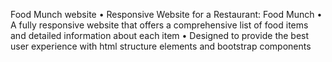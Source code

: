 Food Munch website
• Responsive Website for a Restaurant: Food Munch
• A fully responsive website that offers a comprehensive list of food items and detailed information about each item
• Designed to provide the best user experience with html structure elements and bootstrap components
